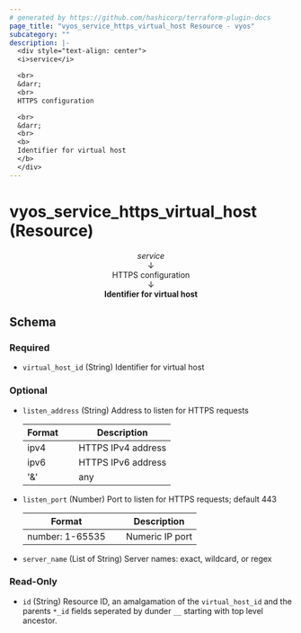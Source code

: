 ```yaml
---
# generated by https://github.com/hashicorp/terraform-plugin-docs
page_title: "vyos_service_https_virtual_host Resource - vyos"
subcategory: ""
description: |-
  <div style="text-align: center">
  <i>service</i>

  <br>
  &darr;
  <br>
  HTTPS configuration

  <br>
  &darr;
  <br>
  <b>
  Identifier for virtual host
  </b>
  </div>
---
```


# vyos_service_https_virtual_host (Resource)

<div style="text-align: center">
<i>service</i>

<br>
&darr;
<br>
HTTPS configuration

<br>
&darr;
<br>
<b>
Identifier for virtual host
</b>
</div>



<!-- schema generated by tfplugindocs -->
## Schema

### Required

- `virtual_host_id` (String) Identifier for virtual host

### Optional

- `listen_address` (String) Address to listen for HTTPS requests

    |  Format &emsp; | Description  |
    |----------|---------------|
    |  ipv4  &emsp; |  HTTPS IPv4 address  |
    |  ipv6  &emsp; |  HTTPS IPv6 address  |
    |  '&'  &emsp; |  any  |
- `listen_port` (Number) Port to listen for HTTPS requests; default 443

    |  Format &emsp; | Description  |
    |----------|---------------|
    |  number: 1-65535  &emsp; |  Numeric IP port  |
- `server_name` (List of String) Server names: exact, wildcard, or regex

### Read-Only

- `id` (String) Resource ID, an amalgamation of the `virtual_host_id` and the parents `*_id` fields seperated by dunder `__` starting with top level ancestor.
